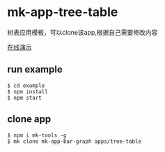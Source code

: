 # mk-app-tree-table

树表应用模板，可以clone该app,根据自己需要修改内容

[在线演示](https://ziaochina.github.io/mk-app-tree-table/)

## run example

```
$ cd example
$ npm install
$ npm start
```

## clone app

```
$ npm i mk-tools -g
$ mk clone mk-app-bar-graph apps/tree-table
```
